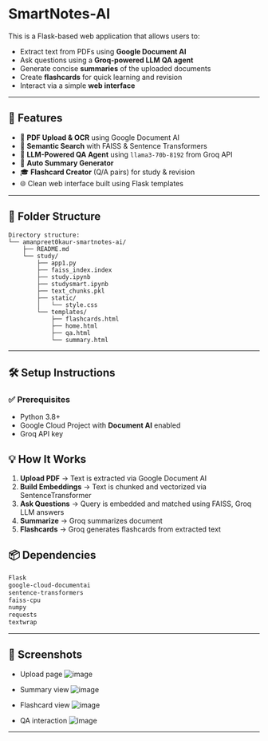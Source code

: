 # SmartNotes-AI

This is a Flask-based web application that allows users to:

* Extract text from PDFs using **Google Document AI**
* Ask questions using a **Groq-powered LLM QA agent**
* Generate concise **summaries** of the uploaded documents
* Create **flashcards** for quick learning and revision
* Interact via a simple **web interface**

---

## 🚀 Features

* 📄 **PDF Upload & OCR** using Google Document AI
* 🧠 **Semantic Search** with FAISS & Sentence Transformers
* 💬 **LLM-Powered QA Agent** using `llama3-70b-8192` from Groq API
* 📝 **Auto Summary Generator**
* 🎓 **Flashcard Creator** (Q/A pairs) for study & revision
* 🌐 Clean web interface built using Flask templates

---

## 📁 Folder Structure

```
Directory structure:
└── amanpreet0kaur-smartnotes-ai/
    ├── README.md
    └── study/
        ├── app1.py
        ├── faiss_index.index
        ├── study.ipynb
        ├── studysmart.ipynb
        ├── text_chunks.pkl
        ├── static/
        │   └── style.css
        └── templates/
            ├── flashcards.html
            ├── home.html
            ├── qa.html
            └── summary.html
```

---

## 🛠️ Setup Instructions

### ✅ Prerequisites

* Python 3.8+
* Google Cloud Project with **Document AI** enabled
* Groq API key


## 💡 How It Works

1. **Upload PDF** → Text is extracted via Google Document AI
2. **Build Embeddings** → Text is chunked and vectorized via SentenceTransformer
3. **Ask Questions** → Query is embedded and matched using FAISS, Groq LLM answers
4. **Summarize** → Groq summarizes document
5. **Flashcards** → Groq generates flashcards from extracted text



## 📦 Dependencies

```txt
Flask
google-cloud-documentai
sentence-transformers
faiss-cpu
numpy
requests
textwrap
```

---



## 📸 Screenshots 


* Upload page
  ![image](https://github.com/user-attachments/assets/f14a0a3b-8183-4de5-92b6-2e189cac6e99)

* Summary view
  ![image](https://github.com/user-attachments/assets/8c7ac243-f556-4e70-b757-da64348ea45a)

* Flashcard view
  ![image](https://github.com/user-attachments/assets/7dac7e96-c2a2-46fc-a0cd-2abbd365f4f6)

* QA interaction
  ![image](https://github.com/user-attachments/assets/37a91163-4e53-4a01-ab46-687decfc6c22)


---


